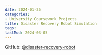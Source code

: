 ```yaml
---
date: 2024-01-25
categories:
- University Coursework Projects
title: Disaster Recovery Robot Simulation
tags:
lastMod: 2024-03-05
---
```

GitHub: [@disaster-recovery-robot](https://github.com/wonyoung-jang/disaster-recovery-robot)

